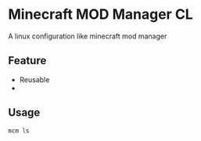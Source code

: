 # Minecraft MOD Manager CL

A linux configuration like minecraft mod manager

## Feature

* Reusable
* 

## Usage

`mcm ls`
